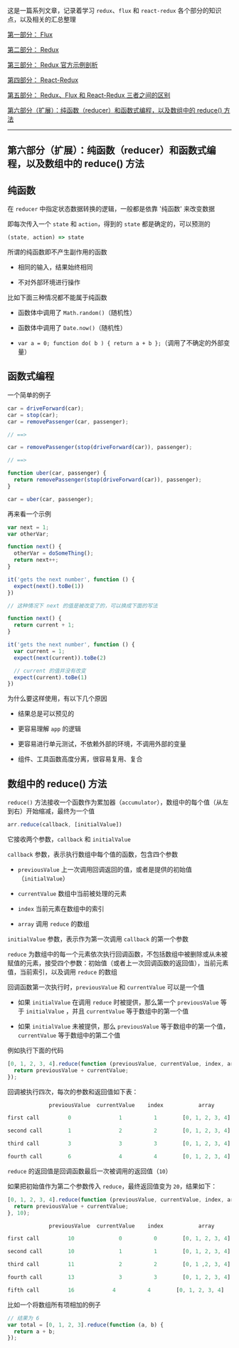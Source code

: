 这是一篇系列文章，记录着学习 `redux`、`flux` 和 `react-redux` 各个部分的知识点，以及相关的汇总整理

[第一部分： Flux](https://github.com/heptaluan/blog/blob/master/backups/react/05.md)

[第二部分： Redux](https://github.com/heptaluan/blog/blob/master/backups/react/06.md)

[第三部分： Redux 官方示例剖析](https://github.com/heptaluan/blog/blob/master/backups/react/07.md)

[第四部分： React-Redux](https://github.com/heptaluan/blog/blob/master/backups/react/08.md)

[第五部分： Redux、Flux 和 React-Redux 三者之间的区别](https://github.com/heptaluan/blog/blob/master/backups/react/09.md)

[第六部分（扩展）：纯函数（reducer）和函数式编程，以及数组中的 reduce() 方法](https://github.com/heptaluan/blog/blob/master/backups/react/10.md)

----


## 第六部分（扩展）：纯函数（reducer）和函数式编程，以及数组中的 reduce() 方法


## 纯函数

在 `reducer` 中指定状态数据转换的逻辑，一般都是依靠 '纯函数' 来改变数据

即每次传入一个 `state` 和 `action`，得到的 `state` 都是确定的，可以预测的

```js
(state, action) => state
```

所谓的纯函数即不产生副作用的函数

* 相同的输入，结果始终相同

* 不对外部环境进行操作


比如下面三种情况都不能属于纯函数

* 函数体中调用了 `Math.random()`（随机性）

* 函数体中调用了 `Date.now()`（随机性）

* `var a = 0; function do( b ) { return a + b };`（调用了不确定的外部变量）




## 函数式编程

一个简单的例子

```js
car = driveForward(car);
car = stop(car);
car = removePassenger(car, passenger);

// ==>

car = removePassenger(stop(driveForward(car)), passenger);

// ==>

function uber(car, passenger) {
  return removePassenger(stop(driveForward(car)), passenger);
}

car = uber(car, passenger);
```

再来看一个示例

```js
var next = 1;
var otherVar;

function next() {
  otherVar = doSomeThing();
  return next++;
}

it('gets the next number', function () {
  expect(next().toBe(1))
})

// 这种情况下 next 的值是被改变了的，可以换成下面的写法

function next() {
  return current + 1;
}

it('gets the next number', function () {
  var current = 1;
  expect(next(current)).toBe(2)

  // current 的值并没有改变
  expect(current).toBe(1)
})
```

为什么要这样使用，有以下几个原因

* 结果总是可以预见的

* 更容易理解 `app` 的逻辑

* 更容易进行单元测试，不依赖外部的环境，不调用外部的变量

* 组件、工具函数高度分离，很容易复用、复合











## 数组中的 reduce() 方法

`reduce()` 方法接收一个函数作为累加器（`accumulator`），数组中的每个值（从左到右）开始缩减，最终为一个值

```js
arr.reduce(callback, [initialValue])
```

它接收两个参数，`callback` 和 `initialValue`

`callback` 参数，表示执行数组中每个值的函数，包含四个参数

* `previousValue`  上一次调用回调返回的值，或者是提供的初始值（`initialValue`）

* `currentValue`  数组中当前被处理的元素

* `index`  当前元素在数组中的索引

* `array`  调用 `reduce` 的数组

`initialValue` 参数，表示作为第一次调用 `callback` 的第一个参数

`reduce` 为数组中的每一个元素依次执行回调函数，不包括数组中被删除或从未被赋值的元素，接受四个参数：初始值（或者上一次回调函数的返回值），当前元素值，当前索引，以及调用 `reduce` 的数组

回调函数第一次执行时，`previousValue` 和 `currentValue` 可以是一个值

* 如果 `initialValue` 在调用 `reduce` 时被提供，那么第一个 `previousValue` 等于 `initialValue` ，并且 `currentValue` 等于数组中的第一个值

* 如果 `initialValue` 未被提供，那么 `previousValue` 等于数组中的第一个值，`currentValue` 等于数组中的第二个值

例如执行下面的代码

```js
[0, 1, 2, 3, 4].reduce(function (previousValue, currentValue, index, array) {
  return previousValue + currentValue;
});
```

回调被执行四次，每次的参数和返回值如下表：

```js
             previousValue	currentValue	index	        array	            return value

first call	       0	           1          1	       [0, 1, 2, 3, 4]	          1

second call	       1	           2          2        [0, 1, 2, 3, 4]	          3

third call	       3	           3          3	       [0, 1, 2, 3, 4]	          6

fourth call        6	           4          4	       [0, 1, 2, 3, 4]	          10
```

`reduce` 的返回值是回调函数最后一次被调用的返回值（`10`）

如果把初始值作为第二个参数传入 `reduce`，最终返回值变为 `20`，结果如下：

```js
[0, 1, 2, 3, 4].reduce(function (previousValue, currentValue, index, array) {
  return previousValue + currentValue;
}, 10);
```

```js
             previousValue	currentValue	index	        array	            return value

first call	       10	           0          0	       [0, 1, 2, 3, 4]	          10

second call	       10	           1          1        [0, 1, 2, 3, 4]	          11

third call	       11	           2          2	       [0, 1 ,2, 3, 4]	          13

fourth call        13	           3          3	       [0, 1, 2, 3, 4]	          16

fifth call         16            4          4        [0, 1, 2, 3, 4]            20
```


比如一个将数组所有项相加的例子

```js
// 结果为 6
var total = [0, 1, 2, 3].reduce(function (a, b) {
  return a + b;
});
```
